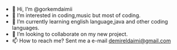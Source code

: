 - 👋 Hi, I’m @gorkemdaimii
- 👀 I’m interested in coding,music but most of coding.
- 🌱 I’m currently learning english language,java and other coding languages.
- 💞️ I’m looking to collaborate on my new project.
- 📫 How to reach me? Sent me a e-mail demireldaimi@gmail.com

<!---
gorkemdaimii/gorkemdaimii is a ✨ special ✨ repository because its `README.md` (this file) appears on your GitHub profile.
You can click the Preview link to take a look at your changes.
--->
